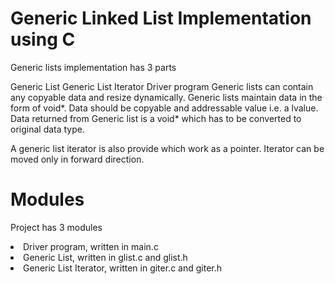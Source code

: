 # Generic Linked List Implementation using C
Generic lists implementation has 3 parts

Generic List
Generic List Iterator
Driver program
Generic lists can contain any copyable data and resize dynamically.
Generic lists maintain data in the form of void*.
Data should be copyable and addressable value i.e. a lvalue.
Data returned from Generic list is a void* which has to be converted to original data type.

A generic list iterator is also provide which work as a pointer. Iterator can be moved only in forward direction.

# Modules

Project has 3 modules

<li> Driver program, written in main.c </li>
<li> Generic List, written in glist.c and glist.h </li>
<li> Generic List Iterator, written in giter.c and giter.h </li>
